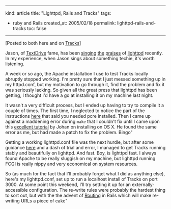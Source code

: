 -----
kind: article
title: "Lighttpd, Rails and Tracks"
tags:
- ruby and Rails
created_at: 2005/02/18
permalink: lighttpd-rails-and-tracks
toc: false
-----

<p>[Posted to both here and on <a href="http://www.rousette.org.uk/projects/">Tracks</a>]</p>

<p>Jason, of <a href="http://textdrive.com/">TextDrive</a> fame, has been <a href="http://textdrive.com/weblog/article/26/benchmarking-lighttpd">singing</a> <a href="http://textdrive.com/weblog/article/27/yep-i-would-switch">the</a> <a href="http://textdrive.com/weblog/article/31/having-ones-own-lighttpd-and-running-it-too">praises</a> of <a href="http://lighttpd.net/">lighttpd</a> recently. In my experience, when Jason sings about something techie, it's worth listening.</p>

<p>A week or so ago, the Apache installation I use to test Tracks locally abruptly stopped working. I'm pretty sure that I just messed something up in my httpd.conf, but my motivation to go through it, find the problem and fix it was seriously lacking. So given all the great press that lighttpd has been getting, I thought I'd have a go at installing it on my machine last night.</p>

<p>It wasn't a very difficult process, but I ended up having to try to compile it a couple of times. The first time, I neglected to notice the part of the instructions <a href="http://wiki.rubyonrails.com/rails/show/Lighttpd">here</a> that said you needed pcre installed. Then I came up against a maddening error during <code>make</code> that I couldn't fix until I came upon this <a href="http://theexciter.com/archives/2005/02/09/installing-lighttpd-1310-on-osx/">excellent tutorial</a> by Johan on installing on OS X. He found the same error as me, but had made a patch to fix the problem. Bingo"

<p>Getting a working lighttpd.conf file was the next hurdle, but after some guidance <a href="http://bougyman.com/miscfiles/RailsonDebian.html">here</a> and a dash of trial and error, I managed to get Tracks running stably and beautifully on lighttpd. And fast. Boy, is lighttpd fast. I always found Apache to be really sluggish on my machine, but lighttpd running FCGI is really nippy and very economical on system resources.</p>

<p>So (as much for the fact that I'll probably forget what I did as anything else), here's my lighttpd.conf, set up to run a localhost install of Tracks on port 3000. At some point this weekend, I'll try setting it up for an externally-accessible configuration. The re-write rules were probably the hardest thing to sort out, but with the the advent of <a href="http://weblog.rubyonrails.com/archives/2005/02/15/routing-now-available-in-beta-gems/">Routing</a> in Rails which will make re-writing URLs a piece of cake"
